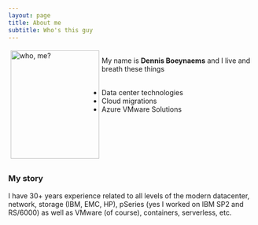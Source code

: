 ```yaml
---
layout: page
title: About me
subtitle: Who's this guy
---
```

 <style type="text/css">
    img {
      margin: 5px;
      border: 10px;
      float: left;
    }
    ul {
      padding-left: 10;
    }
</style>

<div class="square">
    <div>
      <img src="/AVSblog/assets/img/IMG_9409.jpg" alt="who, me?" width="180" height="220">
    </div>
    <br>My name is <b>Dennis Boeynaems</b> and I live and breath these things <br>
    <br> 
    <div>
    <ul>
        <li>Data center technologies</li>  
        <li>Cloud migrations</li>
        <li>Azure VMware Solutions</li>
    </ul>
    </div>
    <br>
    <br>
    <br>
    <br>
    <br>
</div>









### My story

I have 30+ years experience related to all levels of the modern datacenter, network, storage (IBM, EMC, HP), pSeries (yes I worked on IBM SP2 and RS/6000) as well as VMware (of course), containers, serverless, etc.
